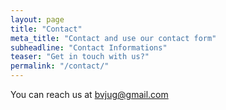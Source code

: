 ```yaml
---
layout: page
title: "Contact"
meta_title: "Contact and use our contact form"
subheadline: "Contact Informations"
teaser: "Get in touch with us?"
permalink: "/contact/"
---
```

You can reach us at bvjug@gmail.com


 
